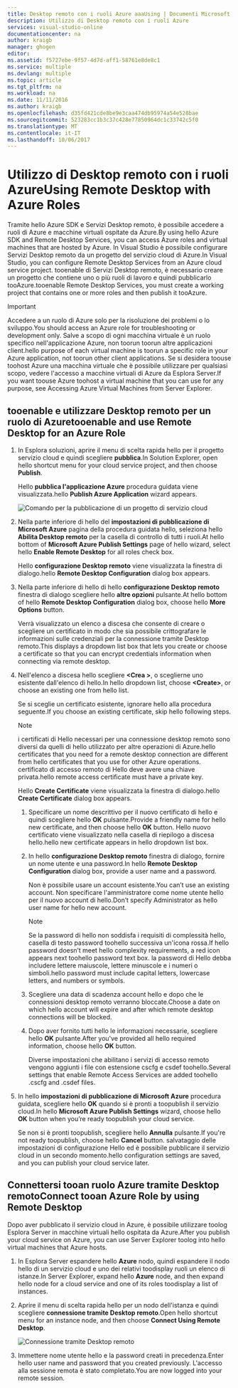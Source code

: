 ```yaml
---
title: Desktop remoto con i ruoli Azure aaaUsing | Documenti Microsoft
description: Utilizzo di Desktop remoto con i ruoli Azure
services: visual-studio-online
documentationcenter: na
author: kraigb
manager: ghogen
editor: 
ms.assetid: f5727ebe-9f57-4d7d-aff1-58761e8de8c1
ms.service: multiple
ms.devlang: multiple
ms.topic: article
ms.tgt_pltfrm: na
ms.workload: na
ms.date: 11/11/2016
ms.author: kraigb
ms.openlocfilehash: d35fd421cde8be9e3caa474db95974a54e528bae
ms.sourcegitcommit: 523283cc1b3c37c428e77850964dc1c33742c5f0
ms.translationtype: MT
ms.contentlocale: it-IT
ms.lasthandoff: 10/06/2017
---
```

# <a name="using-remote-desktop-with-azure-roles"></a><span data-ttu-id="95a64-103">Utilizzo di Desktop remoto con i ruoli Azure</span><span class="sxs-lookup"><span data-stu-id="95a64-103">Using Remote Desktop with Azure Roles</span></span>
<span data-ttu-id="95a64-104">Tramite hello Azure SDK e Servizi Desktop remoto, è possibile accedere a ruoli di Azure e macchine virtuali ospitate da Azure.</span><span class="sxs-lookup"><span data-stu-id="95a64-104">By using hello Azure SDK and Remote Desktop Services, you can access Azure roles and virtual machines that are hosted by Azure.</span></span> <span data-ttu-id="95a64-105">In Visual Studio è possibile configurare Servizi Desktop remoto da un progetto del servizio cloud di Azure.</span><span class="sxs-lookup"><span data-stu-id="95a64-105">In Visual Studio, you can configure Remote Desktop Services from an Azure cloud service project.</span></span> <span data-ttu-id="95a64-106">tooenable di Servizi Desktop remoto, è necessario creare un progetto che contiene uno o più ruoli di lavoro e quindi pubblicarlo tooAzure.</span><span class="sxs-lookup"><span data-stu-id="95a64-106">tooenable Remote Desktop Services, you must create a working project that contains one or more roles and then publish it tooAzure.</span></span>

> [!IMPORTANT]
> <span data-ttu-id="95a64-107">Accedere a un ruolo di Azure solo per la risoluzione dei problemi o lo sviluppo.</span><span class="sxs-lookup"><span data-stu-id="95a64-107">You should access an Azure role for troubleshooting or development only.</span></span> <span data-ttu-id="95a64-108">Salve a scopo di ogni macchina virtuale è un ruolo specifico nell'applicazione Azure, non toorun toorun altre applicazioni client.</span><span class="sxs-lookup"><span data-stu-id="95a64-108">hello purpose of each virtual machine is toorun a specific role in your Azure application, not toorun other client applications.</span></span> <span data-ttu-id="95a64-109">Se si desidera toouse toohost Azure una macchina virtuale che è possibile utilizzare per qualsiasi scopo, vedere l'accesso a macchine virtuali di Azure da Esplora Server.</span><span class="sxs-lookup"><span data-stu-id="95a64-109">If you want toouse Azure toohost a virtual machine that you can use for any purpose, see Accessing Azure Virtual Machines from Server Explorer.</span></span>
> 
> 

## <a name="tooenable-and-use-remote-desktop-for-an-azure-role"></a><span data-ttu-id="95a64-110">tooenable e utilizzare Desktop remoto per un ruolo di Azure</span><span class="sxs-lookup"><span data-stu-id="95a64-110">tooenable and use Remote Desktop for an Azure Role</span></span>
1. <span data-ttu-id="95a64-111">In Esplora soluzioni, aprire il menu di scelta rapida hello per il progetto servizio cloud e quindi scegliere **pubblica**.</span><span class="sxs-lookup"><span data-stu-id="95a64-111">In Solution Explorer, open hello shortcut menu for your cloud service project, and then choose **Publish**.</span></span>
   
    <span data-ttu-id="95a64-112">Hello **pubblica l'applicazione Azure** procedura guidata viene visualizzata.</span><span class="sxs-lookup"><span data-stu-id="95a64-112">hello **Publish Azure Application** wizard appears.</span></span>
   
    ![Comando per la pubblicazione di un progetto di servizio cloud](./media/vs-azure-tools-remote-desktop-roles/IC799161.png)
2. <span data-ttu-id="95a64-114">Nella parte inferiore di hello del **impostazioni di pubblicazione di Microsoft Azure** pagina della procedura guidata hello, seleziona hello **Abilita Desktop remoto** per la casella di controllo di tutti i ruoli.</span><span class="sxs-lookup"><span data-stu-id="95a64-114">At hello bottom of **Microsoft Azure Publish Settings** page of hello wizard, select hello **Enable Remote Desktop** for all roles check box.</span></span> 
   
    <span data-ttu-id="95a64-115">Hello **configurazione Desktop remoto** viene visualizzata la finestra di dialogo.</span><span class="sxs-lookup"><span data-stu-id="95a64-115">hello **Remote Desktop Configuration** dialog box appears.</span></span>
3. <span data-ttu-id="95a64-116">Nella parte inferiore di hello di hello **configurazione Desktop remoto** finestra di dialogo scegliere hello **altre opzioni** pulsante.</span><span class="sxs-lookup"><span data-stu-id="95a64-116">At hello bottom of hello **Remote Desktop Configuration** dialog box, choose hello **More Options** button.</span></span> 
   
    <span data-ttu-id="95a64-117">Verrà visualizzato un elenco a discesa che consente di creare o scegliere un certificato in modo che sia possibile crittografare le informazioni sulle credenziali per la connessione tramite Desktop remoto.</span><span class="sxs-lookup"><span data-stu-id="95a64-117">This displays a dropdown list box that lets you create or choose a certificate so that you can encrypt credentials information when connecting via remote desktop.</span></span>
4. <span data-ttu-id="95a64-118">Nell'elenco a discesa hello scegliere  **&lt;Crea >**, o sceglierne uno esistente dall'elenco di hello.</span><span class="sxs-lookup"><span data-stu-id="95a64-118">In hello dropdown list, choose **&lt;Create>**, or choose an existing one from hello list.</span></span> 
   
    <span data-ttu-id="95a64-119">Se si sceglie un certificato esistente, ignorare hello alla procedura seguente.</span><span class="sxs-lookup"><span data-stu-id="95a64-119">If you choose an existing certificate, skip hello following steps.</span></span>
   
   > [!NOTE]
   > <span data-ttu-id="95a64-120">i certificati di Hello necessari per una connessione desktop remoto sono diversi da quelli di hello utilizzato per altre operazioni di Azure.</span><span class="sxs-lookup"><span data-stu-id="95a64-120">hello certificates that you need for a remote desktop connection are different from hello certificates that you use for other Azure operations.</span></span> <span data-ttu-id="95a64-121">certificato di accesso remoto di Hello deve avere una chiave privata.</span><span class="sxs-lookup"><span data-stu-id="95a64-121">hello remote access certificate must have a private key.</span></span>
   > 
   > 
   
    <span data-ttu-id="95a64-122">Hello **Create Certificate** viene visualizzata la finestra di dialogo.</span><span class="sxs-lookup"><span data-stu-id="95a64-122">hello **Create Certificate** dialog box appears.</span></span>
   
   1. <span data-ttu-id="95a64-123">Specificare un nome descrittivo per il nuovo certificato di hello e quindi scegliere hello **OK** pulsante.</span><span class="sxs-lookup"><span data-stu-id="95a64-123">Provide a friendly name for hello new certificate, and then choose hello **OK** button.</span></span> <span data-ttu-id="95a64-124">Hello nuovo certificato viene visualizzato nella casella di riepilogo a discesa hello.</span><span class="sxs-lookup"><span data-stu-id="95a64-124">hello new certificate appears in hello dropdown list box.</span></span>
   2. <span data-ttu-id="95a64-125">In hello **configurazione Desktop remoto** finestra di dialogo, fornire un nome utente e una password.</span><span class="sxs-lookup"><span data-stu-id="95a64-125">In hello **Remote Desktop Configuration** dialog box, provide a user name and a password.</span></span>
      
       <span data-ttu-id="95a64-126">Non è possibile usare un account esistente.</span><span class="sxs-lookup"><span data-stu-id="95a64-126">You can’t use an existing account.</span></span> <span data-ttu-id="95a64-127">Non specificare l'amministratore come nome utente hello per il nuovo account di hello.</span><span class="sxs-lookup"><span data-stu-id="95a64-127">Don’t specify Administrator as hello user name for hello new account.</span></span>
      
      > [!NOTE]
      > <span data-ttu-id="95a64-128">Se la password di hello non soddisfa i requisiti di complessità hello, casella di testo password toohello successiva un'icona rossa.</span><span class="sxs-lookup"><span data-stu-id="95a64-128">If hello password doesn’t meet hello complexity requirements, a red icon appears next toohello password text box.</span></span> <span data-ttu-id="95a64-129">la password di Hello debba includere lettere maiuscole, lettere minuscole e i numeri o simboli.</span><span class="sxs-lookup"><span data-stu-id="95a64-129">hello password must include capital letters, lowercase letters, and numbers or symbols.</span></span>
      > 
      > 
   3. <span data-ttu-id="95a64-130">Scegliere una data di scadenza account hello e dopo che le connessioni desktop remoto verranno bloccate.</span><span class="sxs-lookup"><span data-stu-id="95a64-130">Choose a date on which hello account will expire and after which remote desktop connections will be blocked.</span></span>
   4. <span data-ttu-id="95a64-131">Dopo aver fornito tutti hello le informazioni necessarie, scegliere hello **OK** pulsante.</span><span class="sxs-lookup"><span data-stu-id="95a64-131">After you've provided all hello required information, choose hello **OK** button.</span></span>
      
       <span data-ttu-id="95a64-132">Diverse impostazioni che abilitano i servizi di accesso remoto vengono aggiunti i file con estensione cscfg e csdef toohello.</span><span class="sxs-lookup"><span data-stu-id="95a64-132">Several settings that enable Remote Access Services are added toohello .cscfg and .csdef files.</span></span>
5. <span data-ttu-id="95a64-133">In hello **impostazioni di pubblicazione di Microsoft Azure** procedura guidata, scegliere hello **OK** quando si è pronti a toopublish il servizio cloud.</span><span class="sxs-lookup"><span data-stu-id="95a64-133">In hello **Microsoft Azure Publish Settings** wizard, choose hello **OK** button when you’re ready toopublish your cloud service.</span></span>
   
    <span data-ttu-id="95a64-134">Se non si è pronti toopublish, scegliere hello **Annulla** pulsante.</span><span class="sxs-lookup"><span data-stu-id="95a64-134">If you're not ready toopublish, choose hello **Cancel** button.</span></span> <span data-ttu-id="95a64-135">salvataggio delle impostazioni di configurazione Hello ed è possibile pubblicare il servizio cloud in un secondo momento.</span><span class="sxs-lookup"><span data-stu-id="95a64-135">hello configuration settings are saved, and you can publish your cloud service later.</span></span>

## <a name="connect-tooan-azure-role-by-using-remote-desktop"></a><span data-ttu-id="95a64-136">Connettersi tooan ruolo Azure tramite Desktop remoto</span><span class="sxs-lookup"><span data-stu-id="95a64-136">Connect tooan Azure Role by using Remote Desktop</span></span>
<span data-ttu-id="95a64-137">Dopo aver pubblicato il servizio cloud in Azure, è possibile utilizzare toolog Esplora Server in macchine virtuali hello ospitata da Azure.</span><span class="sxs-lookup"><span data-stu-id="95a64-137">After you publish your cloud service on Azure, you can use Server Explorer toolog into hello virtual machines that Azure hosts.</span></span> 

1. <span data-ttu-id="95a64-138">In Esplora Server espandere hello **Azure** nodo, quindi espandere il nodo hello di un servizio cloud e uno dei relativi toodisplay ruoli un elenco di istanze.</span><span class="sxs-lookup"><span data-stu-id="95a64-138">In Server Explorer, expand hello **Azure** node, and then expand hello node for a cloud service and one of its roles toodisplay a list of instances.</span></span>
2. <span data-ttu-id="95a64-139">Aprire il menu di scelta rapida hello per un nodo dell'istanza e quindi scegliere **connessione tramite Desktop remoto**.</span><span class="sxs-lookup"><span data-stu-id="95a64-139">Open hello shortcut menu for an instance node, and then choose **Connect Using Remote Desktop**.</span></span>
   
    ![Connessione tramite Desktop remoto](./media/vs-azure-tools-remote-desktop-roles/IC799162.png)
3. <span data-ttu-id="95a64-141">Immettere nome utente hello e la password creati in precedenza.</span><span class="sxs-lookup"><span data-stu-id="95a64-141">Enter hello user name and password that you created previously.</span></span> <span data-ttu-id="95a64-142">L'accesso alla sessione remota è stato completato.</span><span class="sxs-lookup"><span data-stu-id="95a64-142">You are now logged into your remote session.</span></span>

